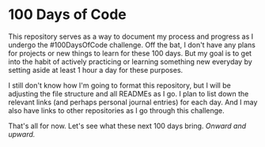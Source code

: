 # 100 Days of Code

This repository serves as a way to document my process and progress as I undergo the #100DaysOfCode challenge. Off the bat, I don't have any plans for projects or new things to learn for these 100 days. But my goal is to get into the habit of actively practicing or learning something new everyday by setting aside at least 1 hour a day for these purposes.

I still don't know how I'm going to format this repository, but I will be adjusting the file structure and all READMEs as I go. I plan to list down the relevant links (and perhaps personal journal entries) for each day. And I may also have links to other repositories as I go through this challenge.

That's all for now. Let's see what these next 100 days bring. *Onward and upward.*
